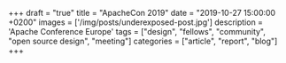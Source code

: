+++
draft = "true"
title = "ApacheCon 2019"
date = "2019-10-27 15:00:00 +0200"
images = ['/img/posts/underexposed-post.jpg']
description = 'Apache Conference Europe'
tags = ["design", "fellows", "community", "open source design", "meeting"]
categories = ["article", "report", "blog"]
+++

###

